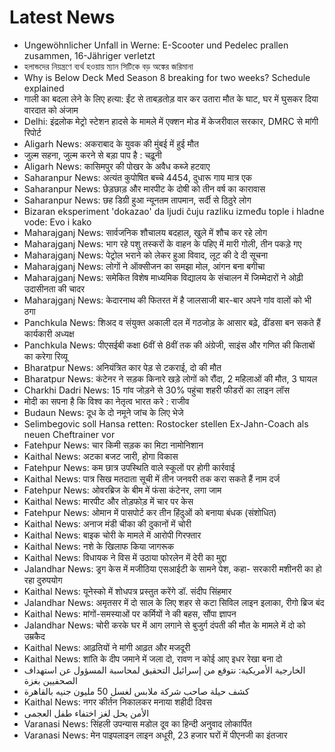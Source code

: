 # Latest News
-  Ungewöhnlicher Unfall in Werne: E-Scooter und Pedelec prallen zusammen, 16-Jähriger verletzt
-  হলান্ডদের নিয়ন্ত্রণে ব্যর্থ হওয়ায় ম্যান সিটিকে বড় অঙ্কের জরিমানা
-  Why is Below Deck Med Season 8 breaking for two weeks? Schedule explained
-  गाली का बदला लेने के लिए हत्या: ईंट से ताबड़तोड़ वार कर उतारा मौत के घाट, घर में घुसकर दिया वारदात को अंजाम
-  Delhi: इंद्रलोक मेट्रो स्टेशन हादसे के मामले में एक्शन मोड में केजरीवाल सरकार, DMRC से मांगी रिपोर्ट
-  Aligarh News: अकराबाद के युवक की मुंबई में हुई मौत
-  जुल्म सहना, जुल्म करने से बड़ा पाप है : चढ़ूनी
-  Aligarh News: कासिमपुर की पोखर के अवैध कब्जे हटवाए
-  Saharanpur News: अत्यंत कुपोषित बच्चे 4454, दुधारू गाय मात्र एक
-  Saharanpur News: छेड़छाड़ और मारपीट के दोषी को तीन वर्ष का कारावास
-  Saharanpur News: छह डिग्री हुआ न्यूनतम तापमान, सर्दी से ठिठुरे लोग
-  Bizaran eksperiment 'dokazao' da ljudi čuju razliku između tople i hladne vode: Evo i kako
-  Maharajganj News: सार्वजनिक शौचालय बदहाल, खुले में शौच कर रहे लोग
-  Maharajganj News: भाग रहे पशु तस्करों के वाहन के पहिए में मारी गोली, तीन पकड़े गए
-  Maharajganj News: पेट्रोल भराने को लेकर हुआ विवाद, लूट की दे दी सूचना
-  Maharajganj News: लोगों ने ऑक्सीजन का समझा मोल, आंगन बना बगीचा
-  Maharajganj News: समेकित विशेष माध्यमिक विद्यालय के संचालन में जिम्मेदारों ने ओढ़ी उदासीनता की चादर
-  Maharajganj News: केदारनाथ की फितरत में है जालसाजी बार-बार अपने गांव वालों को भी ठगा
-  Panchkula News: शिअद व संयुक्त अकाली दल में गठजोड़ के आसार बढ़े, ढींडसा बन सकते हैं कार्यकारी अध्यक्ष
-  Panchkula News: पीएसईबी कक्षा 6वीं से 8वीं तक की अंग्रेजी, साइंस और गणित की किताबों का करेगा रिव्यू
-  Bharatpur News: अनियंत्रित कार पेड़ से टकराई, दो की मौत
-  Bharatpur News: कंटेनर ने सड़क किनारे खड़े लोगों को रौंदा, 2 महिलाओं की मौत, 3 घायल
-  Charkhi Dadri News: 15 गांव जोड़ने से 30% पहुंचा शहरी फीडरों का लाइन लॉस
-  मोदी का सपना है कि विश्व का नेतृत्व भारत करे : राजीव
-  Budaun News: दूध के दो नमूने जांच के लिए भेजे
-  Selimbegovic soll Hansa retten: Rostocker stellen Ex-Jahn-Coach als neuen Cheftrainer vor
-  Fatehpur News: चार किमी सड़क का मिटा नामोनिशान
-  Kaithal News: अटका बजट जारी, होगा विकास
-  Fatehpur News: कम छात्र उपस्थिति वाले स्कूलों पर होगी कार्रवाई
-  Kaithal News: पात्र सिख मतदाता सूची में तीन जनवरी तक करा सकते हैं नाम दर्ज
-  Fatehpur News: ओवरब्रिज के बीम में फंसा कंटेनर, लगा जाम
-  Kaithal News: मारपीट और तोड़फोड़ में चार पर ­केस
-  Fatehpur News: ओमान में पासपोर्ट कर तीन हिंदुओं को बनाया बंधक (संशोधित)
-  Kaithal News: अनाज मंडी चीका की दुकानों में चोरी
-  Kaithal News: बाइक चोरी के मामले में आरोपी गिरफ्तार
-  Kaithal News: नशे के खिलाफ किया जागरूक
-  Kaithal News: विधायक ने विस में उठाया फोरलेन में देरी का मुद्दा
-  Jalandhar News: ड्रग केस में मजीठिया एसआईटी के सामने पेश, कहा- सरकारी मशीनरी का हो रहा दुरुपयोग
-  Kaithal News: यूनेस्को में शोधपत्र प्रस्तुत करेंगे डॉ. संदीप सिंहमार
-  Jalandhar News: अमृतसर में दो साल के लिए शहर से कटा सिविल लाइन इलाका, रीगो ब्रिज बंद
-  Kaithal News: मांगों-समस्याओं पर कर्मियों ने की बहस, सौंपा ज्ञापन
-  Jalandhar News: चोरी करके घर में आग लगाने से बुजुर्ग दंपती की मौत के मामले में दो को उम्रकैद
-  Kaithal News: आढ़तियों ने मांगी आढ़त और मजदूरी
-  Kaithal News: शांति के दीप जमाने में जला दो, रावण न कोई आए इधर रेखा बना दो
-  الخارجية الأمريكية: نتوقع من إسرائيل التحقيق لمحاسبة المسؤول عن استهداف الصحفيين بغزة
-  كشف حيلة صاحب شركة ملابس لغسل 50 مليون جنيه بالقاهرة
-  Kaithal News: नगर कीर्तन निकालकर मनाया शहीदी दिवस
-  الأمن يحل لغز اختفاء طفل العجمى
-  Varanasi News: सिंहली उपन्यास मडोल दूव का हिन्दी अनुवाद लोकार्पित
-  Varanasi News: मेन पाइपलाइन लाइन अधूरी, 23 हजार घरों में पीएनजी का इंतजार
